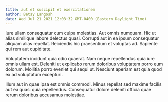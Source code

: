 ```yaml
---
title: aut et suscipit et exercitationem
author: Betsy Langosh
date: Wed Jul 21 2021 12:03:32 GMT-0400 (Eastern Daylight Time)
---
```

Iure ullam consequatur cum culpa molestias. Aut omnis numquam. Hic ut alias similique labore delectus quasi. Corrupti aut in ea ipsum consequatur aliquam alias repellat. Reiciendis hic praesentium et voluptas ad. Sapiente qui rem aut cupiditate.

 Voluptatem incidunt quia odio quaerat. Nam neque repellendus quia iure omnis ullam est. Deleniti ut explicabo rerum doloribus voluptatem porro eum dolorum. Mollitia porro eveniet qui sequi ut. Nesciunt aperiam est quia quod ex ad voluptatum excepturi.

 Illum aut in quae ipsa est omnis commodi. Minus repellat sed maxime facilis aut ea quasi quia repellendus. Consequatur dolore deleniti officia quae rerum doloribus accusamus molestiae.